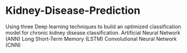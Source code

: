 # Kidney-Disease-Prediction
Using three Deep learning techniques to build an optimized classification model for chronic kidney disease classification.
Artificial Neural Network (ANN)
Long Short-Term Memory (LSTM)
Convolutional Neural Network (CNN)
